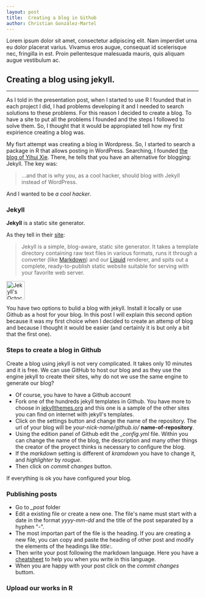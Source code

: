 ```yaml
---
layout: post
title:  Creating a blog in Github
author: Christian González-Martel
---
```


Lorem ipsum dolor sit amet, consectetur adipiscing elit. Nam imperdiet urna eu dolor placerat varius. Vivamus eros augue, consequat id scelerisque nec, fringilla in est. Proin pellentesque malesuada mauris, quis aliquam augue vestibulum ac.

## Creating a blog using jekyll.
-----

As I told in the presentation post, when I started to use R I founded that in each project I did, I had problems developing it and I needed to search solutions to these problems. For this reason I decided to create a blog. To have a site to put all the problems I founded and the steps I followed to solve them. So, I thought that it would be appropiated tell how my first expirience creating a blog was.

My fisrt attempt was creating a blog in Wordpress. So, I started to search a package in R that allows posting in WordPress. Searching, I founded [the blog of Yihui Xie](http://yihui.name/knitr/demo/wordpress/). There, he tells that you have an alternative for blogging: Jekyll. The key was:
> ...and that is why you, as a cool hacker, should blog with Jekyll instead of WordPress.

And I wanted to be *a cool hacker*.

### Jekyll

**Jekyll** is a static site generator.

As they tell in their [site](http://jekyllrb.com/):
> Jekyll is a simple, blog-aware, static site generator. It takes a template directory containing raw text files in various formats, runs it through a converter (like [Markdown](https://daringfireball.net/projects/markdown/)) and our [Liquid](https://github.com/Shopify/liquid/wiki) renderer, and spits out a complete, ready-to-publish static website suitable for serving with your favorite web server.

<img src="http://jekyllrb.com/img/octojekyll.png" alt="Jekyll's Octocat mascot" width="48">


You have two options to bulid a blog with jekyll. Install it locally or use Github as a host for your blog. In this post I will explain this second option because it was my first choice when I decided to create an attemp of blog and because I thought it would be easier (and certainly it is but only a bit that the first one).

### Steps to create a blog in Github

Create a blog using jekyll is not very complicated. It takes only 10 minutes and it is free. We can use GitHub to host our blog and as they use the engine jekyll to create their sites, why do not we use the same engine to generate our blog? 

* Of course, you have to have a Github account
* Fork one of the hundreds jekyll templates in Github. You have more to choose in [jekyllthemes.org](http://jekyllthemes.org/) and this one is a sample of the other sites you can find on internet with jekyll's templates.
* Click on the settings button and change the name of the repository. The url of your blog will be *your-nick-name/github.io/* **name-of-repository**. 
* Using the edition panel of Github edit the *_config.yml* file. Within you can change the name of the blog, the description and many other things the creator of the proyect thinks is necessary to configure the blog.
* If the *markdown* setting is different of *kramdown* you have to change it, and *highlighter* by *rougue*.
* Then click on *commit changes* button.

If everything is ok you have configured your blog.

### Publishing posts

* Go to *_post* folder
* Edit a existing file or create a new one. The file's name must start with a date in the format *yyyy-mm-dd* and the title of the post separated by a hyphen "-".
* The most importan part of the file is the heading. If you are creating a new file, you can copy and paste the heading of other post and modify the elements of the headings like *title:*.
* Then write your post following the markdown language. Here you have a [cheatsheet](https://github.com/adam-p/markdown-here/wiki/Markdown-Cheatsheet) to help you when you write in this language.
* When you are happy with your post click on the *commit changes* buttom.

### Upload our works in R


